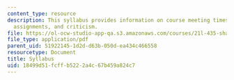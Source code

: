 ```yaml
---
content_type: resource
description: This syllabus provides information on course meeting times, class sessions,
  assignments, and criticism.
file: https://ol-ocw-studio-app-qa.s3.amazonaws.com/courses/21l-435-shakespeare-film-and-media-fall-2002/18499d51fcffb5222a4c67b459a824c7_f02syllabus.pdf
file_type: application/pdf
parent_uid: 51922145-1d2d-d63b-050d-ea434c466558
resourcetype: Document
title: Syllabus
uid: 18499d51-fcff-b522-2a4c-67b459a824c7
---
```


